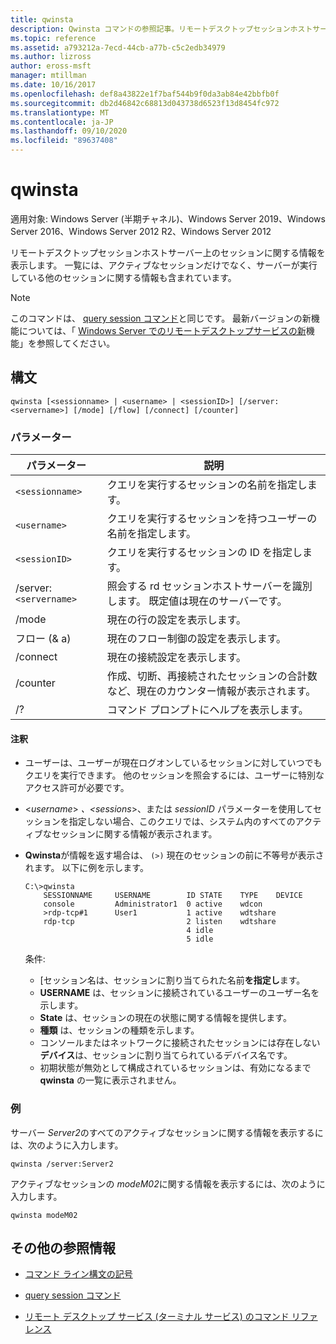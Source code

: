 ```yaml
---
title: qwinsta
description: Qwinsta コマンドの参照記事。リモートデスクトップセッションホストサーバー上のセッションに関する情報を表示します。
ms.topic: reference
ms.assetid: a793212a-7ecd-44cb-a77b-c5c2edb34979
ms.author: lizross
author: eross-msft
manager: mtillman
ms.date: 10/16/2017
ms.openlocfilehash: def8a43822e1f7baf544b9f0da3ab84e42bbfb0f
ms.sourcegitcommit: db2d46842c68813d043738d6523f13d8454fc972
ms.translationtype: MT
ms.contentlocale: ja-JP
ms.lasthandoff: 09/10/2020
ms.locfileid: "89637408"
---
```

# <a name="qwinsta"></a>qwinsta

適用対象: Windows Server (半期チャネル)、Windows Server 2019、Windows Server 2016、Windows Server 2012 R2、Windows Server 2012

リモートデスクトップセッションホストサーバー上のセッションに関する情報を表示します。 一覧には、アクティブなセッションだけでなく、サーバーが実行している他のセッションに関する情報も含まれています。

> [!NOTE]
> このコマンドは、 [query session コマンド](query-session.md)と同じです。 最新バージョンの新機能については、「 [Windows Server でのリモートデスクトップサービスの新](/previous-versions/windows/it-pro/windows-server-2012-r2-and-2012/dn283323(v=ws.11))機能」を参照してください。

## <a name="syntax"></a>構文

```
qwinsta [<sessionname> | <username> | <sessionID>] [/server:<servername>] [/mode] [/flow] [/connect] [/counter]
```

### <a name="parameters"></a>パラメーター

| パラメーター | 説明 |
|--|--|
| `<sessionname>` | クエリを実行するセッションの名前を指定します。 |
| `<username>` | クエリを実行するセッションを持つユーザーの名前を指定します。 |
| `<sessionID>` | クエリを実行するセッションの ID を指定します。 |
| /server:`<servername>` | 照会する rd セッションホストサーバーを識別します。 既定値は現在のサーバーです。 |
| /mode | 現在の行の設定を表示します。 |
| フロー (& a) | 現在のフロー制御の設定を表示します。 |
| /connect | 現在の接続設定を表示します。 |
| /counter | 作成、切断、再接続されたセッションの合計数など、現在のカウンター情報が表示されます。 |
| /? | コマンド プロンプトにヘルプを表示します。 |

#### <a name="remarks"></a>注釈

- ユーザーは、ユーザーが現在ログオンしているセッションに対していつでもクエリを実行できます。 他のセッションを照会するには、ユーザーに特別なアクセス許可が必要です。

- <*username*> *、<sessions*>、または *sessionID* パラメーターを使用してセッションを指定しない場合、このクエリでは、システム内のすべてのアクティブなセッションに関する情報が表示されます。

- **Qwinsta**が情報を返す場合は、 `(>)` 現在のセッションの前に不等号が表示されます。 以下に例を示します。

    ```
    C:\>qwinsta
        SESSIONNAME     USERNAME        ID STATE    TYPE    DEVICE
        console         Administrator1  0 active    wdcon
        >rdp-tcp#1      User1           1 active    wdtshare
        rdp-tcp                         2 listen    wdtshare
                                        4 idle
                                        5 idle
    ```

    条件:
  - [セッション名は、セッションに割り当てられた名前**を指定し**ます。
  - **USERNAME** は、セッションに接続されているユーザーのユーザー名を示します。
  - **State** は、セッションの現在の状態に関する情報を提供します。
  - **種類** は、セッションの種類を示します。
  - コンソールまたはネットワークに接続されたセッションには存在しない**デバイス**は、セッションに割り当てられているデバイス名です。
  - 初期状態が無効として構成されているセッションは、有効になるまで **qwinsta** の一覧に表示されません。

### <a name="examples"></a>例

サーバー *Server2*のすべてのアクティブなセッションに関する情報を表示するには、次のように入力します。

```
qwinsta /server:Server2
```

アクティブなセッションの *modeM02*に関する情報を表示するには、次のように入力します。

```
qwinsta modeM02
```

## <a name="additional-references"></a>その他の参照情報

- [コマンド ライン構文の記号](command-line-syntax-key.md)

- [query session コマンド](query-session.md)

- [リモート デスクトップ サービス (ターミナル サービス) のコマンド リファレンス](remote-desktop-services-terminal-services-command-reference.md)
